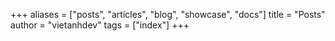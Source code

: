 +++
aliases = ["posts", "articles", "blog", "showcase", "docs"]
title = "Posts"
author = "vietanhdev"
tags = ["index"]
+++
